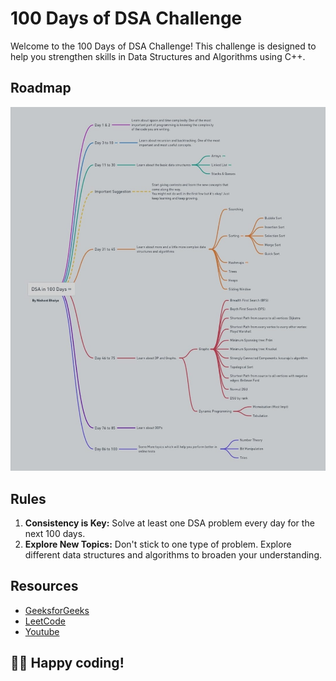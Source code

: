 # 100 Days of DSA Challenge

Welcome to the 100 Days of DSA Challenge! This challenge is designed to help you strengthen skills in Data Structures and Algorithms using C++. 

## Roadmap

![DSA Roadmap](https://github.com/Shivani-Sharma-23/100-Days_of_DSA/blob/main/Roadmap.jpg)


## Rules

1. **Consistency is Key:** Solve at least one DSA problem every day for the next 100 days.
2. **Explore New Topics:** Don't stick to one type of problem. Explore different data structures and algorithms to broaden your understanding.

## Resources

- [GeeksforGeeks](https://www.geeksforgeeks.org/)
- [LeetCode](https://leetcode.com/)
- [Youtube](https://www.youtube.com)

## 👩‍💻 Happy coding!
